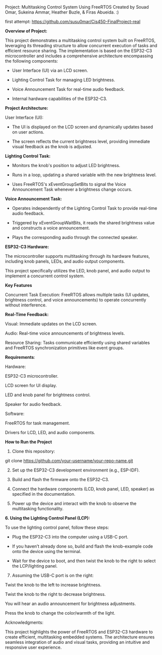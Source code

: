Project: Multitasking Control System Using FreeRTOS
Created by Souad Omar, Sukeina Ammar, Heather Buzle, & Firas Abueida. :)

first attempt: https://github.com/susu0mar/Cis450-FinalProject-real

**Overview of Project:**

This project demonstrates a multitasking control system built on FreeRTOS, leveraging its threading structure to allow concurrent execution of tasks and efficient resource sharing. The implementation is based on the ESP32-C3 microcontroller and includes a comprehensive architecture encompassing the following components:

- User Interface (UI) via an LCD screen.

- Lighting Control Task for managing LED brightness.

- Voice Announcement Task for real-time audio feedback.

- Internal hardware capabilities of the ESP32-C3.


**Project Architecture:**

User Interface (UI):

- The UI is displayed on the LCD screen and dynamically updates based on user actions.

- The screen reflects the current brightness level, providing immediate visual feedback as the knob is adjusted.


**Lighting Control Task:**

- Monitors the knob's position to adjust LED brightness.

- Runs in a loop, updating a shared variable with the new brightness level.

- Uses FreeRTOS's xEventGroupSetBits to signal the Voice Announcement Task whenever a brightness change occurs.


**Voice Announcement Task:**

- Operates independently of the Lighting Control Task to provide real-time audio feedback.

- Triggered by xEventGroupWaitBits, it reads the shared brightness value and constructs a voice announcement.

- Plays the corresponding audio through the connected speaker.


**ESP32-C3 Hardware:**

The microcontroller supports multitasking through its hardware features, including knob panels, LEDs, and audio output components.

This project specifically utilizes the LED, knob panel, and audio output to implement a concurrent control system.


**Key Features**

Concurrent Task Execution: FreeRTOS allows multiple tasks (UI updates, brightness control, and voice announcements) to operate concurrently without interference.


**Real-Time Feedback:**

Visual: Immediate updates on the LCD screen.

Audio: Real-time voice announcements of brightness levels.

Resource Sharing: Tasks communicate efficiently using shared variables and FreeRTOS synchronization primitives like event groups.



**Requirements**:

Hardware:

ESP32-C3 microcontroller.

LCD screen for UI display.

LED and knob panel for brightness control.

Speaker for audio feedback.

Software:

FreeRTOS for task management.

Drivers for LCD, LED, and audio components.




**How to Run the Project**

1. Clone this repository:

git clone https://github.com/your-username/your-repo-name.git

2. Set up the ESP32-C3 development environment (e.g., ESP-IDF).

3. Build and flash the firmware onto the ESP32-C3.

4. Connect the hardware components (LCD, knob panel, LED, speaker) as specified in the documentation.

5. Power up the device and interact with the knob to observe the multitasking functionality.

**6. Using the Lighting Control Panel (LCP):**

To use the lighting control panel, follow these steps:

 - Plug the ESP32-C3 into the computer using a USB-C port.

 - If you haven’t already done so, build and flash the knob-example code onto the device using the terminal.

 - Wait for the device to boot, and then twist the knob to the right to select the LCP/lighting panel.

7. Assuming the USB-C port is on the right:

Twist the knob to the left to increase brightness.

Twist the knob to the right to decrease brightness.

You will hear an audio announcement for brightness adjustments.

Press the knob to change the color/warmth of the light.



Acknowledgments:

This project highlights the power of FreeRTOS and ESP32-C3 hardware to create efficient, multitasking embedded systems. The architecture ensures seamless integration of audio and visual tasks, providing an intuitive and responsive user experience.
